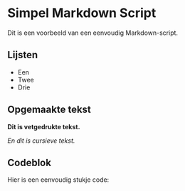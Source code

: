 # Simpel Markdown Script

Dit is een voorbeeld van een eenvoudig Markdown-script.

## Lijsten

- Een
- Twee
- Drie

## Opgemaakte tekst

**Dit is vetgedrukte tekst.**

*En dit is cursieve tekst.*

## Codeblok

Hier is een eenvoudig stukje code:

